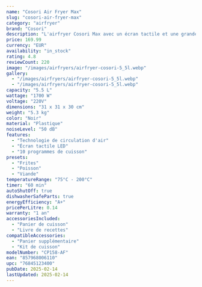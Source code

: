 ```yaml
---
name: "Cosori Air Fryer Max"
slug: "cosori-air-fryer-max"
category: "airfryer"
brand: "Cosori"
description: "L'airfryer Cosori Max avec un écran tactile et une grande capacité pour des repas délicieux et sains."
price: 169.99
currency: "EUR"
availability: "in_stock"
rating: 4.8
reviewCount: 220
image: "/images/airfryers/airfryer-cosori-5_5l.webp"
gallery:
  - "/images/airfryers/airfryer-cosori-5_5l.webp"
  - "/images/airfryers/airfryer-cosori-5_5l.webp"
capacity: "5.5 L"
wattage: "1700 W"
voltage: "220V"
dimensions: "31 x 31 x 30 cm"
weight: "5.3 kg"
color: "Noir"
material: "Plastique"
noiseLevel: "50 dB"
features:
  - "Technologie de circulation d'air"
  - "Écran tactile LED"
  - "10 programmes de cuisson"
presets:
  - "Frites"
  - "Poisson"
  - "Viande"
temperatureRange: "75°C - 200°C"
timer: "60 min"
autoShutOff: true
dishwasherSafeParts: true
energyEfficiency: "A+"
pricePerLitre: 0.14
warranty: "1 an"
accessoriesIncluded:
  - "Panier de cuisson"
  - "Livre de recettes"
compatibleAccessories:
  - "Panier supplémentaire"
  - "Kit de cuisson"
modelNumber: "CP158-AF"
ean: "857968006110"
upc: "76845123400"
pubDate: 2025-02-14
lastUpdated: 2025-02-14
---
```

